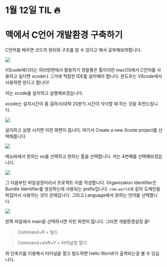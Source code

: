 # 1월 12일 TIL 🔥

# 맥에서 C언어 개발환경 구축하기

 C언어를 배우면 코드의 원리와 구조를 알 수 있다고 해서 공부해보려합니다.

![](https://images.velog.io/images/originxh/post/5ef621b2-367f-42a8-9462-bec053babd44/%E1%84%89%E1%85%B3%E1%84%8F%E1%85%B3%E1%84%85%E1%85%B5%E1%86%AB%E1%84%89%E1%85%A3%E1%86%BA%202022-01-12%2015.35.26.png)

 VScode에디터는 여러방면에서 활용하기 정말좋은 툴이지만 macOS에서 C언어를 사용하고 싶다면 xcode나 그거에 적합한 IDE를 설치해야 합니다. 윈도우는 VScode에서 사용하면 된다고 합니다!

 저는 xcode를 설치하고 실행해보겠습니다.

xcode는 설치시간이 좀 걸려서(대략 20분?) 시간이 넉넉할 때 하는 것을 추천드립니다.

 

![](https://images.velog.io/images/originxh/post/8f7179a7-3305-4421-88b5-c8e16cb74a84/%E1%84%89%E1%85%B3%E1%84%8F%E1%85%B3%E1%84%85%E1%85%B5%E1%86%AB%E1%84%89%E1%85%A3%E1%86%BA%202022-01-12%2015.40.04.png)

설치하고 실행 시키면 이런 화면이 뜹니다. 여기서 Create a new Xcode project를 선택해줍니다.

![](https://images.velog.io/images/originxh/post/e41852da-496d-43eb-a21a-68b2ca814ff8/%E1%84%89%E1%85%B3%E1%84%8F%E1%85%B3%E1%84%85%E1%85%B5%E1%86%AB%E1%84%89%E1%85%A3%E1%86%BA%202022-01-12%2015.41.21.png)

 메뉴바에서 원하는 os를 선택하고 원하는 툴을 선택합니다. 저는 4번째를 선택해보겠습니다.

![](https://images.velog.io/images/originxh/post/7c80a9d0-44b9-48cf-a2e1-5f271ef5e3a1/%E1%84%89%E1%85%B3%E1%84%8F%E1%85%B3%E1%84%85%E1%85%B5%E1%86%AB%E1%84%89%E1%85%A3%E1%86%BA%202022-01-12%2015.42.53.png)

그 다음부턴 파일설정이라서 프로젝트 이름 작성합니다. Organization Identifier은 Bundle Identifier를 생성하는데 사용되는 prefix입니다. `com.world`과 같이 도메인을 뒤집어서 사용하는 것이 관례입니다. 그리고 Language에서 원하는 언어를 선택합니다.

![](https://images.velog.io/images/originxh/post/7f33bd6f-6807-41aa-84f8-3810605e6017/%E1%84%89%E1%85%B3%E1%84%8F%E1%85%B3%E1%84%85%E1%85%B5%E1%86%AB%E1%84%89%E1%85%A3%E1%86%BA%202022-01-12%2015.47.33.png)

왼쪽 파일에서 main을 선택하시면 이런 화면이 뜹니다. 그러면 개발환경설정 끝!

> Command+R = 빌드
> 

> Command+shift+Y = 터미널창 열기
> 

위 단축키를 이용해서 터미널을 열고 빌드하면 Hello World!가 출력되는걸 볼 수 있습니다.